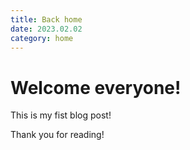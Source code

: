 ```yaml
---
title: Back home
date: 2023.02.02
category: home
---
```


# Welcome everyone!

This is my fist blog post!

Thank you for reading!